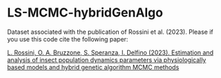# LS-MCMC-hybridGenAlgo

Dataset associated with the publication of Rossini et al. (2023). Please if you use this code cite the following paper:

[L. Rossini, O. A. Bruzzone, S. Speranza, I. Delfino (2023). Estimation and analysis of insect population dynamics parameters via physiologically based models and hybrid genetic algorithm MCMC methods](https://doi.org/10.1016/j.ecoinf.2023.102232)

